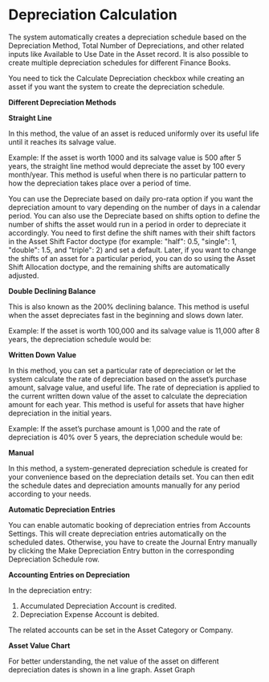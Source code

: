# Depreciation Calculation 

The system automatically creates a depreciation schedule based on the Depreciation Method, Total Number of Depreciations, and other related inputs like Available to Use Date in the Asset record. It is also possible to create multiple depreciation schedules for different Finance Books.

You need to tick the Calculate Depreciation checkbox while creating an asset if you want the system to create the depreciation schedule.

**Different Depreciation Methods** 

**Straight Line** 

In this method, the value of an asset is reduced uniformly over its useful life until it reaches its salvage value.

Example: If the asset is worth 1000 and its salvage value is 500 after 5 years, the straight line method would depreciate the asset by 100 every month/year. This method is useful when there is no particular pattern to how the depreciation takes place over a period of time.



You can use the Depreciate based on daily pro-rata option if you want the depreciation amount to vary depending on the number of days in a calendar period. You can also use the Depreciate based on shifts option to define the number of shifts the asset would run in a period in order to depreciate it accordingly. You need to first define the shift names with their shift factors in the Asset Shift Factor doctype (for example: "half": 0.5, "single": 1, "double": 1.5, and "triple": 2) and set a default. Later, if you want to change the shifts of an asset for a particular period, you can do so using the Asset Shift Allocation doctype, and the remaining shifts are automatically adjusted.

**Double Declining Balance**

This is also known as the 200% declining balance. This method is useful when the asset depreciates fast in the beginning and slows down later.

Example: If the asset is worth 100,000 and its salvage value is 11,000 after 8 years, the depreciation schedule would be:



**Written Down Value**

In this method, you can set a particular rate of depreciation or let the system calculate the rate of depreciation based on the asset’s purchase amount, salvage value, and useful life. The rate of depreciation is applied to the current written down value of the asset to calculate the depreciation amount for each year. This method is useful for assets that have higher depreciation in the initial years.

Example: If the asset’s purchase amount is 1,000 and the rate of depreciation is 40% over 5 years, the depreciation schedule would be:



**Manual**

In this method, a system-generated depreciation schedule is created for your convenience based on the depreciation details set. You can then edit the schedule dates and depreciation amounts manually for any period according to your needs.

**Automatic Depreciation Entries**

You can enable automatic booking of depreciation entries from Accounts Settings. This will create depreciation entries automatically on the scheduled dates. Otherwise, you have to create the Journal Entry manually by clicking the Make Depreciation Entry button in the corresponding Depreciation Schedule row.

**Accounting Entries on Depreciation**

In the depreciation entry:

1. Accumulated Depreciation Account is credited.
2. Depreciation Expense Account is debited.

The related accounts can be set in the Asset Category or Company.

**Asset Value Chart**
 
For better understanding, the net value of the asset on different depreciation dates is shown in a line graph. Asset Graph